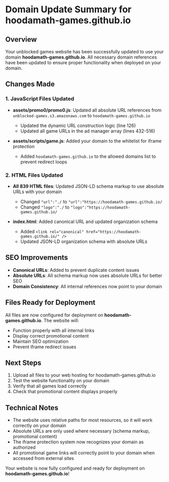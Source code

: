 # Domain Update Summary for hoodamath-games.github.io

## Overview
Your unblocked games website has been successfully updated to use your domain **hoodamath-games.github.io**. All necessary domain references have been updated to ensure proper functionality when deployed on your domain.

## Changes Made

### 1. JavaScript Files Updated
- **assets/promo0/promo0.js**: Updated all absolute URL references from `unblocked-games.s3.amazonaws.com` to `hoodamath-games.github.io`
  - Updated the dynamic URL construction logic (line 126)
  - Updated all game URLs in the ad manager array (lines 432-516)

- **assets/scripts/game.js**: Added your domain to the whitelist for iframe protection
  - Added `hoodamath-games.github.io` to the allowed domains list to prevent redirect loops

### 2. HTML Files Updated
- **All 839 HTML files**: Updated JSON-LD schema markup to use absolute URLs with your domain
  - Changed `"url":"./` to `"url":"https://hoodamath-games.github.io/`
  - Changed `"logo":"./` to `"logo":"https://hoodamath-games.github.io/`

- **index.html**: Added canonical URL and updated organization schema
  - Added `<link rel="canonical" href="https://hoodamath-games.github.io/" />`
  - Updated JSON-LD organization schema with absolute URLs

## SEO Improvements
- **Canonical URLs**: Added to prevent duplicate content issues
- **Absolute URLs**: All schema markup now uses absolute URLs for better SEO
- **Domain Consistency**: All internal references now point to your domain

## Files Ready for Deployment
All files are now configured for deployment on **hoodamath-games.github.io**. The website will:
- Function properly with all internal links
- Display correct promotional content
- Maintain SEO optimization
- Prevent iframe redirect issues

## Next Steps
1. Upload all files to your web hosting for hoodamath-games.github.io
2. Test the website functionality on your domain
3. Verify that all games load correctly
4. Check that promotional content displays properly

## Technical Notes
- The website uses relative paths for most resources, so it will work correctly on your domain
- Absolute URLs are only used where necessary (schema markup, promotional content)
- The iframe protection system now recognizes your domain as authorized
- All promotional game links will correctly point to your domain when accessed from external sites

Your website is now fully configured and ready for deployment on **hoodamath-games.github.io**!
